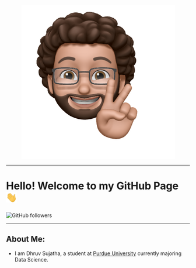 
<div align="center">
    <img src="public/img/dhruv.png" alt="memoji"/>
</div>

---

<h1> Hello! Welcome to my GitHub Page <img src="public/img/wave.gif" width=30px> </h1>

 ![GitHub followers](https://img.shields.io/github/followers/dhruvsujatha?logo=github&style=for-the-badge)


---

## About Me:
 - I am Dhruv Sujatha, a student at <a href="https://purdue.edu">Purdue University</a>  currently majoring Data Science.
